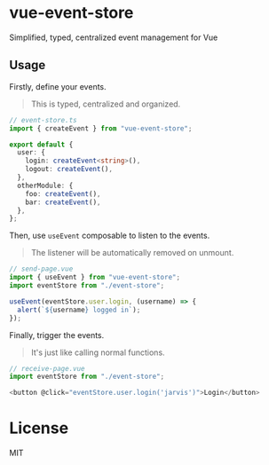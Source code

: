 # vue-event-store

Simplified, typed, centralized event management for Vue

## Usage

Firstly, define your events.

> This is typed, centralized and organized.

```ts
// event-store.ts
import { createEvent } from "vue-event-store";

export default {
  user: {
    login: createEvent<string>(),
    logout: createEvent(),
  },
  otherModule: {
    foo: createEvent(),
    bar: createEvent(),
  },
};
```

Then, use `useEvent` composable to listen to the events.

> The listener will be automatically removed on unmount.

```ts
// send-page.vue
import { useEvent } from "vue-event-store";
import eventStore from "./event-store";

useEvent(eventStore.user.login, (username) => {
  alert(`${username} logged in`);
});
```

Finally, trigger the events.

> It's just like calling normal functions.

```ts
// receive-page.vue
import eventStore from "./event-store";

<button @click="eventStore.user.login('jarvis')">Login</button>
```

# License

MIT
